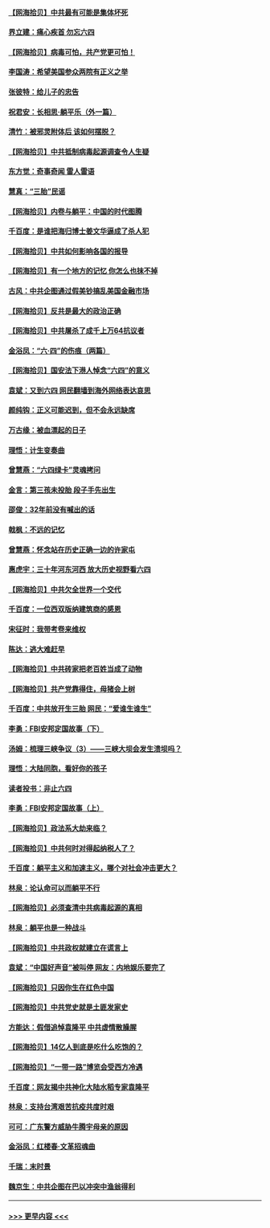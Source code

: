#### [【网海拾贝】中共最有可能是集体坏死](../pages/nsc993/n13023101.md?t=06161301) 
#### [界立建：痛心疾首 勿忘六四](../pages/nsc993/n13022339.md?t=06161301) 
#### [【网海拾贝】病毒可怕，共产党更可怕！](../pages/nsc993/n13020728.md?t=06161301) 
#### [李国涛：希望美国参众两院有正义之举](../pages/nsc993/n13020674.md?t=06161301) 
#### [张彼特：给儿子的忠告](../pages/nsc993/n13018934.md?t=06161301) 
#### [祝君安：长相思‧躺平乐（外一篇）](../pages/nsc993/n13018923.md?t=06161301) 
#### [清竹：被邪灵附体后 该如何摆脱？](../pages/nsc993/n13018877.md?t=06161301) 
#### [【网海拾贝】中共抵制病毒起源调查令人生疑](../pages/nsc993/n13017785.md?t=06161301) 
#### [东方觉：奇事奇闻 雷人雷语](../pages/nsc993/n13017577.md?t=06161301) 
#### [慧真：“三胎”民谣](../pages/nsc993/n13017394.md?t=06161301) 
#### [【网海拾贝】内卷与躺平：中国的时代图腾](../pages/nsc993/n13016128.md?t=06161301) 
#### [千百度：是谁把海归博士姜文华逼成了杀人犯](../pages/nsc993/n13015218.md?t=06161301) 
#### [【网海拾贝】中共如何影响各国的报导](../pages/nsc993/n13012599.md?t=06161301) 
#### [【网海拾贝】有一个地方的记忆 你怎么也抹不掉](../pages/nsc993/n13009802.md?t=06161301) 
#### [古风：中共企图通过假美钞搞乱美国金融市场](../pages/nsc993/n13009626.md?t=06161301) 
#### [【网海拾贝】反共是最大的政治正确](../pages/nsc993/n13007051.md?t=06161301) 
#### [【网海拾贝】中共屠杀了成千上万64抗议者](../pages/nsc993/n13002713.md?t=06161301) 
#### [金浴凤：“六·四”的伤痕（两篇）](../pages/nsc993/n13001719.md?t=06161301) 
#### [【网海拾贝】国安法下港人悼念“六四”的意义](../pages/nsc993/n13001039.md?t=06161301) 
#### [袁斌：又到六四 网民翻墙到海外网络表达哀思](../pages/nsc993/n13000995.md?t=06161301) 
#### [颜纯钩：正义可能迟到，但不会永远缺席](../pages/nsc993/n13000920.md?t=06161301) 
#### [万古缘：被血漂起的日子](../pages/nsc993/n13000914.md?t=06161301) 
#### [理悟：计生变奏曲](../pages/nsc993/n13000414.md?t=06161301) 
#### [曾慧燕：“六四绿卡”灵魂拷问](../pages/nsc993/n13000277.md?t=06161301) 
#### [金言：第三孩未投胎 段子手先出生](../pages/nsc993/n13000215.md?t=06161301) 
#### [邵俊：32年前没有喊出的话](../pages/nsc993/n13000181.md?t=06161301) 
#### [戟枫：不远的记忆](../pages/nsc993/n13000121.md?t=06161301) 
#### [曾慧燕：怀念站在历史正确一边的许家屯](../pages/nsc993/n13000073.md?t=06161301) 
#### [惠虎宇：三十年河东河西 放大历史视野看六四](../pages/nsc993/n13000018.md?t=06161301) 
#### [【网海拾贝】中共欠全世界一个交代](../pages/nsc993/n12998706.md?t=06161301) 
#### [千百度：一位西双版纳建筑商的感恩](../pages/nsc993/n12998487.md?t=06161301) 
#### [宋征时：我带考卷来维权](../pages/nsc993/n12994088.md?t=06161301) 
#### [陈达：逃大难赶早](../pages/nsc993/n12993569.md?t=06161301) 
#### [【网海拾贝】中共砖家把老百姓当成了动物](../pages/nsc993/n12993483.md?t=06161301) 
#### [【网海拾贝】共产党靠得住，母猪会上树](../pages/nsc993/n12990730.md?t=06161301) 
#### [千百度：中共放开生三胎 网民：“爱谁生谁生”](../pages/nsc993/n12990644.md?t=06161301) 
#### [李勇：FBI安邦定国故事（下）](../pages/nsc993/n12987854.md?t=06161301) 
#### [汤姆：梳理三峡争议（3）——三峡大坝会发生溃坝吗？](../pages/nsc993/n12989806.md?t=06161301) 
#### [理悟：大陆同胞，看好你的孩子](../pages/nsc993/n12989778.md?t=06161301) 
#### [读者投书：非止六四](../pages/nsc993/n12989673.md?t=06161301) 
#### [李勇：FBI安邦定国故事（上）](../pages/nsc993/n12987749.md?t=06161301) 
#### [【网海拾贝】政法系大劫来临？](../pages/nsc993/n12987596.md?t=06161301) 
#### [【网海拾贝】中共何时对得起纳税人了？](../pages/nsc993/n12985578.md?t=06161301) 
#### [千百度：躺平主义和加速主义，哪个对社会冲击更大？](../pages/nsc993/n12985512.md?t=06161301) 
#### [林泉：论认命可以而躺平不行](../pages/nsc993/n12985505.md?t=06161301) 
#### [【网海拾贝】必须查清中共病毒起源的真相](../pages/nsc993/n12984276.md?t=06161301) 
#### [林泉：躺平也是一种战斗](../pages/nsc993/n12984194.md?t=06161301) 
#### [【网海拾贝】中共政权就建立在谎言上](../pages/nsc993/n12981880.md?t=06161301) 
#### [袁斌：“中国好声音”被叫停 网友：内地娱乐要完了](../pages/nsc993/n12981826.md?t=06161301) 
#### [【网海拾贝】只因你生在红色中国](../pages/nsc993/n12979096.md?t=06161301) 
#### [【网海拾贝】中共党史就是土匪发家史](../pages/nsc993/n12976478.md?t=06161301) 
#### [方能达：假借追悼袁隆平 中共虚情散臊腥](../pages/nsc993/n12976396.md?t=06161301) 
#### [【网海拾贝】14亿人到底是吃什么吃饱的？](../pages/nsc993/n12974125.md?t=06161301) 
#### [【网海拾贝】“一带一路”博览会受西方冷遇](../pages/nsc993/n12971787.md?t=06161301) 
#### [千百度：网友揭中共神化大陆水稻专家袁隆平](../pages/nsc993/n12971733.md?t=06161301) 
#### [林泉：支持台湾艰苦抗疫共度时艰](../pages/nsc993/n12971350.md?t=06161301) 
#### [可可：广东警方威胁牛腾宇母亲的原因](../pages/nsc993/n12971100.md?t=06161301) 
#### [金浴凤：红楼春·文革招魂曲](../pages/nsc993/n12970354.md?t=06161301) 
#### [千瑞：末时景](../pages/nsc993/n12970337.md?t=06161301) 
#### [魏京生：中共企图在巴以冲突中渔翁得利](../pages/nsc993/n12970286.md?t=06161301) 

----
#### [ >>> 更早内容 <<< ](../indexes/nsc993-earlier.md)
